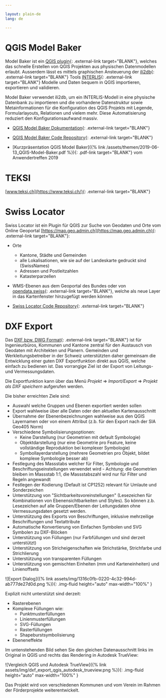 ```yaml
---

layout: plain-de
lang: de

---
```


# QGIS Model Baker

Model Baker ist ein [QGIS plugin](https://plugins.qgis.org/plugins/QgisModelBaker/){: .external-link target="BLANK"}, welches das schnelle Erstellen von QGIS Projekten aus physischen Datenmodellen erlaubt. Ausserdem lässt es mittels graphischen Ansteuerung der [ili2db](https://github.com/claeis/ili2db/blob/master/docs/ili2db.rst){: .external-link target="BLANK"} Tools [INTERLIS](https://www.interlis.ch/){: .external-link target="BLANK"} Modelle und Daten bequem in QGIS importieren, exportieren und validieren.

Model Baker verwendet ili2db, um ein INTERLIS-Modell in eine physische Datenbank zu importieren und die vorhandene Datenstruktur sowie Metainformationen für die Konfiguration des QGIS Projekts mit Legende, Formularlayouts, Relationen und vielem mehr. Diese Automatisierung reduziert den Konfigurationsaufwand massiv.

* [QGIS Model Baker Dokumentation](https://opengisch.github.io/QgisModelBaker/de/){: .external-link target="BLANK"}

* [QGIS Model Baker Code Repository](https://github.com/opengisch/QgisModelBaker){: .external-link target="BLANK"}

* [Kurzpräsentation QGIS Model Baker]({% link /assets/themen/2019-06-13_QGIS-Model-Baker.pdf %}){: .pdf-link target="BLANK"} vom Anwendertreffen 2019

# TEKSI

[www.teksi.ch](https://www.teksi.ch/){: .external-link target="BLANK"}

# Swiss Locator

Swiss Locator ist ein Plugin für QGIS zur Suche von Geodaten und Orte vom Online Geoportal [https://map.geo.admin.ch](https://map.geo.admin.ch){: .external-link target="BLANK"}:

* Orte
  * Kantone, Städte und Gemeinden
  * alle Lokalisationen, wie sie auf der Landeskarte gedruckt sind (SwissNames)
  * Adressen und Postleitzahlen
  * Katasterparzellen
* WMS-Ebenen aus dem Geoportal des Bundes oder von [opendata.swiss](https://opendata.swiss){: .external-link target="BLANK"}, welche als neue Layer in das Kartenfenster hinzugefügt werden können

* [Swiss Locator Code Repository](https://github.com/opengisch/qgis-swiss-locator){: .external-link target="BLANK"}

# DXF Export

Das [DXF bzw. DWG Format](https://de.wikipedia.org/wiki/Drawing_Interchange_Format){: .external-link target="BLANK"} ist für Ingenieurbüros, Kommunen und Kantone zentral für den Austausch von Geodaten mit Architekten und Planern. Gemeinden und Werkleitungsbetreiber in der Schweiz unterstützten daher gemeinsam die Entwicklung einer guten DXF Exportfunktion direkt aus QGIS, welche einfach zu bedienen ist. Das vorrangige Ziel ist der Export von Leitungs- und Vermessungsdaten.

Die Exportfunktion kann über das Menü _Projekt_ => _Import/Export_ => _Projekt als DXF speichern_ aufgerufen werden.

Die bisher erreichten Ziele sind:

* Auswahl welche Gruppen und Ebenen exportiert werden sollen
* Export wahlweise über alle Daten oder den aktuellen Kartenausschnitt
* Übernahme der Ebenenbezeichnungen wahlweise aus den QGIS Layernamen oder von einem Attribut (z.b. für den Export nach der SIA Geo405 Norm)
* Verschiedene Symbolisierungsoptionen:
  * Keine Darstellung (nur Geometrien mit default Symbologie)
  * Objektdarstellung (nur eine Geometrie pro Feature, keine vollständige Reproduktion bei komplexer Symbologie)
  * Symbollayerdarstellung (mehrere Geometrien pro Objekt, bildet komplexe Symbologie besser ab)
* Festlegung des Massstabs welcher für Filter, Symbologie und Beschriftungseinstellungen verwendet wird - Achtung: die Geometrien bleiben im Massstab 1:1, die Massstabszahl wird nur für Filter und Regeln angewandt
* Festlegen der Kodierung (Default ist CP1252) relevant für Umlaute und Sonderzeichen
* Unterstützung von "Sichtbarkeitsvoreinstellungen" (Lesezeichen für Kombinationen von Ebenensichtbarkeiten und Styles). So können z.b. Lesezeichen auf alle Gruppen/Ebenen der Leitungsdaten ohne Vermessungsdaten gesetzt werden.
* Unterstützung des Exports von Beschriftungen, inklusive mehrzeilige Beschriftungen und Textattribute
* Automatische Konvertierung von Einfachen Symbolen und SVG Symbolen zu DXF-Blöcken
* Unterstützung von Füllungen (nur Farbfüllungen und sind derzeit unterstützt)
* Unterstützung von Stricheigenschaften wie Strichstärke, Strichfarbe und Strichlierung
* Unterstützung von transparenten Füllungen
* Unterstützung von gemischten Einheiten (mm und Karteneinheiten) und Linienoffsets

![Export Dialog]({% link assets/img/1316c0fb-0220-4c32-994d-ab777de27d0d.png %}){: .img-fluid height="auto" max-width="100%" }

Explizit nicht unterstützt sind derzeit:

* Rasterebenen
* Komplexe Füllungen wie:
  * Punktmusterfüllungen
  * Linienmusterfüllungen
  * SVG-Füllungen
  * Rasterfüllungen
  * Shapeburstsymbolisierung
* Ebeneneffekte

Im untenstehenden Bild sehen Sie den gleichen Datenausschnitt links im Original in QGIS und rechts das Rendering in Autodesk TrueView:

![Vergleich QGIS und Autodesk TrueView]({% link assets/img/dxf_export_qgis_autodesk_trueview.png %}){: .img-fluid height="auto" max-width="100%" }

Das Projekt wird von verschiedenen Kommunen und vom Verein im Rahmen der Förderprojekte weiterentwickelt.

